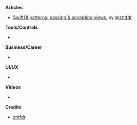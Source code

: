 
**Articles**

* [SwiftUI patterns: passing & accepting views](https://www.fivestars.blog/swiftui/swiftui-patter-passing-views.html), by [@zntfdr](https://twitter.com/zntfdr)


**Tools/Controls**

* 

**Business/Career**

* 

**UI/UX**

* 

**Videos**

* 

**Credits**

* [zntfdr](https://github.com/zntfdr)
